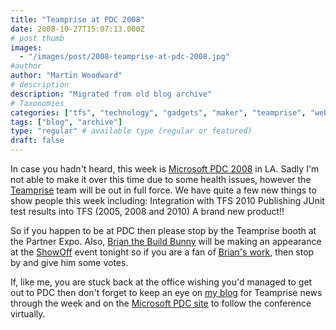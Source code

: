 ```yaml
---
title: "Teamprise at PDC 2008"
date: 2008-10-27T15:07:13.000Z
# post thumb
images:
  - "/images/post/2008-teamprise-at-pdc-2008.jpg"
#author
author: "Martin Woodward"
# description
description: "Migrated from old blog archive"
# Taxonomies
categories: ["tfs", "technology", "gadgets", "maker", "teamprise", "web"]
tags: ["blog", "archive"]
type: "regular" # available type (regular or featured)
draft: false
---
```

[](http://www.microsoftpdc.com) In case you hadn't heard, this week is [Microsoft PDC 2008](http://microsoftpdc.com/) in LA.  Sadly I'm not able to make it over this time due to some health issues, however the [Teamprise](http://www.teamprise.com) team will be out in full force.  We have quite a few new things to show people this week including:     Integration with TFS 2010    Publishing JUnit test results into TFS (2005, 2008 and 2010)    A brand new product!!   

So if you happen to be at PDC then please stop by the Teamprise booth at the Partner Expo. Also, [Brian the Build Bunny](http://www.woodwardweb.com/gadgets/000434.html) will be making an appearance at the [ShowOff](http://www.microsoftpdc.com/Social/Contest/ShowOff.aspx) event tonight so if you are a fan of [Brian's work](http://www.woodwardweb.com/gadgets/000434.html), then stop by and give him some votes.  

If, like me, you are stuck back at the office wishing you'd managed to get out to PDC then don't forget to keep an eye on [my blog](http://www.woodwardweb.com/) for Teamprise news through the week and on the [Microsoft PDC site](http://www.microsoftpdc.com/) to follow the conference virtually.